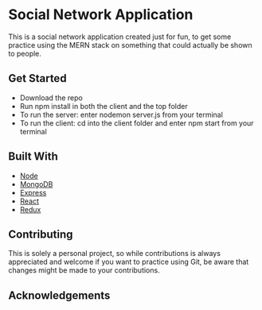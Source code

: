 # Social Network Application

This is a social network application created just for fun, to get some practice using the MERN stack on something that could actually be shown to people.


## Get Started

 * Download the repo
 * Run npm install in both the client and the top folder
 * To run the server: enter nodemon server.js from your terminal
 * To run the client: cd into the client folder and enter npm start from your terminal


## Built With

* [Node](https://nodejs.org/en/)
* [MongoDB](https://www.mongodb.com/)
* [Express](https://expressjs.com/)
* [React](https://reactjs.org/)
* [Redux](https://redux.js.org/)

## Contributing

This is solely a personal project, so while contributions is always appreciated and welcome if you want to practice using Git, be aware that changes might be made to your contributions.

## Acknowledgements
